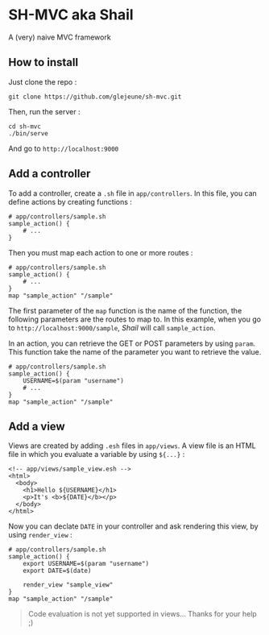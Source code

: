 # SH-MVC aka Shail
A (very) naive MVC framework

## How to install

Just clone the repo :

    git clone https://github.com/glejeune/sh-mvc.git

Then, run the server :

    cd sh-mvc
    ./bin/serve

And go to `http://localhost:9000` 

## Add a controller

To add a controller, create a `.sh` file in `app/controllers`. In this file, you can define actions by creating functions :

    # app/controllers/sample.sh
    sample_action() {
        # ...
    }

Then you must map each action to one or more routes :

    # app/controllers/sample.sh
    sample_action() {
        # ...
    }
    map "sample_action" "/sample" 

The first parameter of the `map` function is the name of the function, the following parameters are the routes to map to. In this example, when you go to `http://localhost:9000/sample`, *Shail* will call `sample_action`.

In an action, you can retrieve the GET or POST parameters by using `param`. This function take the name of the parameter you want to retrieve the value.

    # app/controllers/sample.sh
    sample_action() {
        USERNAME=$(param "username")
        # ...
    }
    map "sample_action" "/sample" 

## Add a view

Views are created by adding `.esh` files in `app/views`. A view file is an HTML file in which you evaluate a variable by using `${...}` :

    <!-- app/views/sample_view.esh -->
    <html>
      <body>
        <h1>Hello ${USERNAME}</h1>
        <p>It's <b>${DATE}</b></p>
      </body>
    </html>
 
Now you can declate `DATE` in your controller and ask rendering this view, by using `render_view` :

    # app/controllers/sample.sh
    sample_action() {
        export USERNAME=$(param "username")
        export DATE=$(date)
        
        render_view "sample_view"
    }
    map "sample_action" "/sample" 

> Code evaluation is not yet supported in views... Thanks for your help ;)
